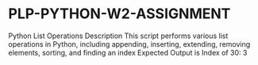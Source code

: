 # PLP-PYTHON-W2-ASSIGNMENT
Python List Operations
Description
This script performs various list operations in Python, including appending, inserting, extending, removing elements, sorting, and finding an index
Expected Output is Index of 30: 3
